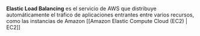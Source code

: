 **Elastic Load Balancing** es el servicio de AWS que distribuye automáticamente el tráfico de aplicaciones entrantes entre varios recursos, como las instancias de Amazon  [[Amazon Elastic Compute Cloud (EC2) | EC2]] 